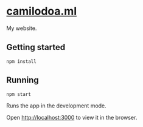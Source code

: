 # [camilodoa.ml](https://camilodoa.ml)

My website.

## Getting started

`npm install`

## Running

`npm start`

Runs the app in the development mode.

Open [http://localhost:3000](http://localhost:3000) to view it in the browser.